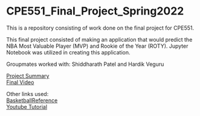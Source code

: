 # CPE551_Final_Project_Spring2022
This is a repository consisting of work done on the final project for CPE551.

This final project consisted of making an application that would predict the NBA Most Valuable Player (MVP) and Rookie of the Year (ROTY). Jupyter Notebook was utilized in creating this application.

Groupmates worked with: Shiddharath Patel and Hardik Veguru

[Project Summary](https://github.com/SankalpPatel8/CPE551_Final_Project_Spring2022/blob/main/Summary/CPE551FinalProjectSummary.pdf)\
[Final Video](https://www.youtube.com/watch?v=BI2hOSQGou4)

Other links used:\
[BasketballReference](https://www.basketball-reference.com/)\
[Youtube Tutorial](https://www.youtube.com/watch?v=JGQGd-oa0l4)

